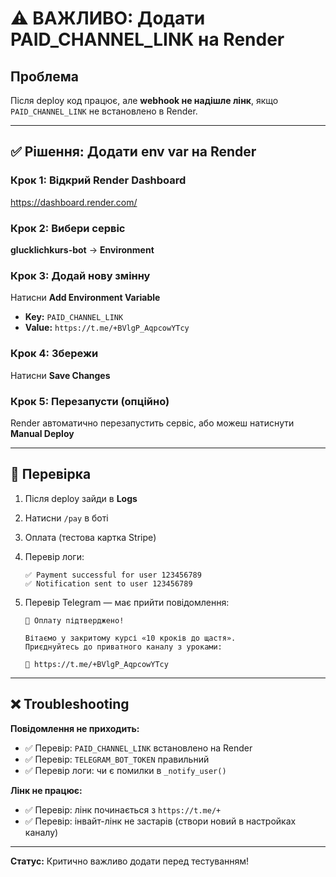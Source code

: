 # ⚠️ ВАЖЛИВО: Додати PAID_CHANNEL_LINK на Render

## Проблема
Після deploy код працює, але **webhook не надішле лінк**, якщо `PAID_CHANNEL_LINK` не встановлено в Render.

---

## ✅ Рішення: Додати env var на Render

### Крок 1: Відкрий Render Dashboard
https://dashboard.render.com/

### Крок 2: Вибери сервіс
**glucklichkurs-bot** → **Environment**

### Крок 3: Додай нову змінну
Натисни **Add Environment Variable**

- **Key:** `PAID_CHANNEL_LINK`
- **Value:** `https://t.me/+BVlgP_AqpcowYTcy`

### Крок 4: Збережи
Натисни **Save Changes**

### Крок 5: Перезапусти (опційно)
Render автоматично перезапустить сервіс, або можеш натиснути **Manual Deploy**

---

## 🧪 Перевірка

1. Після deploy зайди в **Logs**
2. Натисни `/pay` в боті
3. Оплата (тестова картка Stripe)
4. Перевір логи:
   ```
   ✅ Payment successful for user 123456789
   ✅ Notification sent to user 123456789
   ```

5. Перевір Telegram — має прийти повідомлення:
   ```
   🎉 Оплату підтверджено!
   
   Вітаємо у закритому курсі «10 кроків до щастя».
   Приєднуйтесь до приватного каналу з уроками:
   
   🔗 https://t.me/+BVlgP_AqpcowYTcy
   ```

---

## ❌ Troubleshooting

**Повідомлення не приходить:**
- ✅ Перевір: `PAID_CHANNEL_LINK` встановлено на Render
- ✅ Перевір: `TELEGRAM_BOT_TOKEN` правильний
- ✅ Перевір логи: чи є помилки в `_notify_user()`

**Лінк не працює:**
- ✅ Перевір: лінк починається з `https://t.me/+`
- ✅ Перевір: інвайт-лінк не застарів (створи новий в настройках каналу)

---

**Статус:** Критично важливо додати перед тестуванням!
